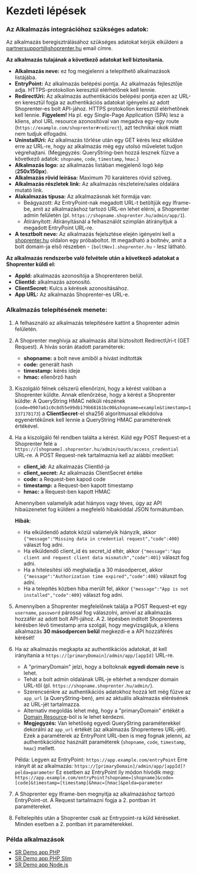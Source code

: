 # Kezdeti lépések

### Az Alkalmazás integrációhoz szükséges adatok:

Az alkalmazás beregisztrálásához szükséges adatokat kérjük elküldeni a partnersupport@shoprenter.hu email címre.

**Az alkalmazás tulajának a következő adatokat kell biztosítania.**
- **Alkalmazás neve:** ez fog megjelenni a telepíthető alkalmazások listájába.
- **EntryPoint:** Az alkalmazás belépési pontja. Az alkalmazás fejlesztője adja. HTTPS-protokollon keresztül elérhetőnek kell lennie.
- **RedirectUri:** Az alkalmazás authentikációs belépési pontja ezen az URL-en keresztül fogja az authentikációs adatokat igényelni az adott Shoprenter-es bolt API-jához. HTTPS protokollon keresztül elérhetőnek kell lennie. 
  **Figyelem!** Ha pl. egy Single-Page Application (SPA) lesz a kliens, ahol URL resource azonosítóval van megadva egy-egy route (`https://example.com/shoprenter#redirect`), azt technikai okok miatt nem tudjuk elfogadni.
- **UninstallUri:** Az alkalmazás törlése után egy GET kérés lesz elküldve erre az URL-re, hogy az alkalmazás még egy utolsó műveletet tudjon végrehajtani. 
  (Megjegyzés: QueryString-ben hozzá lesznek fűzve a következő adatok: `shopname`, `code`, `timestamp`, `hmac`.)
- **Alkalmazás logo:** az alkalmazás listában megjelenő logó kép (**250x150px**).
- **Alkalmazás rövid leírása:** Maximum 70 karakteres rövid szöveg.
- **Alkalmazás részletek link:** Az alkalmazás részleteire/sales oldalára mutató link.
- **Alakalmazás típusa:** Az alkalmazásnak két formája van:
  - Beágyazott: Az EntryPoint-nak megadott URL-t betöltjük egy Iframe-be, amit az alkalmazáshoz tartozó URL-en lehet elérni, a Shoprenter admin felületén (pl. `https://shopname.shoprenter.hu/admin/app/1`).
  - Átírányított: Átírányításnál a felhasználót szimplán átírányítjuk a megadott EntryPoint URL-re.
- **A tesztbolt neve:** Az alkalmazás fejelsztése elején igényelni kell a [shoprenter.hu](https://www.shoprenter.hu/) oldalon egy próbaboltot. 
  Itt megadható a boltnév, amit a bolt domain-ja első részeben - `[boltNev].shoprenter.hu` - lesz látható.

**Az alkalmazás rendszerbe való felvétele után a következő adatokat a Shoprenter küldi el:**
- **AppId:** alkalmazás azonosítója a Shoprenteren belül. 
- **ClientId:** alkalmazás azonosító.
- **ClientSecret:** Kulcs a kérések azonosításához.
- **App URL:** Az alkalmazás Shoprenter-es URL-e.

### Alkalmazás telepítésének menete:
1. A felhasználó az alkalmazás telepítésére kattint a Shoprenter admin felületén.
2. A Shoprenter meghívja az alkalmazás által bíztosított RedirectUri-t (GET Request).
    A hívás során átadott paraméterek:
    - **shopname:** a bolt neve amiből a hívást indították
    - **code:** generált hash
    - **timestamp:** kérés ideje
    - **hmac:** ellenőrző hash
3. Kiszolgáló félnek célszerű ellenőrizni, hogy a kérést valóban a Shoprenter küldte.
   Annak ellenőrzése, hogy a kérést a Shoprenter küldte:
   A QueryString HMAC nélküli részének (`code=0907a61c0c8d55e99db179b68161bc00&shopname=example&timestamp=1337178173`) a **ClientSecret**-el sha256 algoritmussal elkódolva egyenértékűnek kell lennie a QueryString HMAC paraméterének értékével.
4. Ha a kiszolgáló fél rendben találta a kérést. Küld egy POST Request-et a Shoprenter felé a `https://[shopname].shoprenter.hu/admin/oauth/access_credential` URL-re. 
   A POST Request-nek tartalmaznia kell az alábbi mezőket:
    - **client_id:** Az alkalmazás ClientId-ja
    - **client_secret:** Az alkalmazás ClientSecret értéke 
    - **code:** a Request-ben kapod code
    - **timestamp:** a Request-ben kapott timestamp
    - **hmac:** a Request-ben kapott HMAC
    
    Amennyiben valamelyik adat hiányos vagy téves, úgy az API hibaüzenetet fog küldeni a megfelelő hibakóddal JSON formátumban. 
    
    **Hibák**:
    - Ha elküldendő adatok közül valamelyik hiányzik, akkor `{"message":"Missing data in credential request","code":400}` választ fog adni.
    - Ha elküldendő client_id és secret_id eltér, akkor `{"message":"App client and request client data mismatch","code":401}` választ fog adni.
    - Ha a hitelesítési idő meghaladja a 30 másodpercet, akkor `{"message":"Authorization time expired","code":408}` választ fog adni.
    - Ha a telepítés közben hiba merült fel, akkor  `{"message":"App is not installed","code":409}` választ fog adni.
5. Amennyiben a Shoprenter megfelelőnek találja a POST Request-et egy `username`, `password` párossal fog válaszolni, amivel az alkalmazás hozzáfér az adott bolt API-jához. 
   A 2. lépésben indított Shoprenteres kérésben lévő timestamp arra szolgál, hogy megvizsgáljuk, a kliens alkalmazás **30 másodpercen belül** megkezdi-e a API hozzáférés kérését!
6. Ha az alkalmazás megkapta az authentikációs adatokat, át kell irányítania a `https://[primaryDomain]/admin/app/[appId]` URL-re.
   - A "primaryDomain" jelzi, hogy a boltoknak **egyedi domain neve** is lehet.
   - Tehát a bolt admin oldalának URL-je eltérhet a rendszer domain URL-től (pl. `https://shopname.shoprenter.hu/admin/`).
   - Szerencsénkre az authentikációs adatokhoz hozzá lett még fűzve az `app_url` (a QueryString-ben), ami az aktuális alkalmazás elérésének az URL-jét tartalmazza. 
   - Alternatív megoldás lehet még, hogy a "primaryDomain" értékét a [Domain Resource](https://doc.shoprenter.hu/api/domain.html#tulajdonsagok)-ból is le lehet kérdezni.
   - **Megjegyzés:** Van lehetőség egyedi QueryString paraméterekkel dekorálni az `app_url` értékét (az alkalmazás Shoprenteres URL-jét).
     Ezek a paraméterek az EntryPoint URL-ben is meg fognak jelenni, az authentikációhoz használt paraméterek (`shopname`, `code`, `timestamp`, `hmac`) mellett.

    Példa: 
    Legyen az EntryPoint: `https://app.example.com/entryPoint`
    Erre irányít át az alkalmazás: `https://[primaryDomain]/admin/app/[appId]?pelda=parameter`
    Ez esetben az EntryPoint íly módon hívódik meg: `https://app.example.com/entryPoint?shopname=[shopname]&code=[code]&timestamp=[timestamp]&hmac=[hmac]&pelda=parameter`
7. A Shoprenter egy Iframe-ben megnyitja az alkalmazáshoz tartozó EntryPoint-ot. A Request tartalmazni fogja a 2. pontban írt paramétereket.
8. Feltelepítés után a Shoprenter csak az Entrypoint-ra küld kéréseket. Minden esetben a 2. pontban írt paraméterekkel.

### Példa alkalmazások
- [SR Demo app PHP](https://github.com/Shoprenter/sr-demo-app-php)
- [SR Demo app PHP Slim](https://github.com/Shoprenter/sr-demo-app-php-slim)
- [SR Demo app Node.js](https://github.com/Shoprenter/sr-demo-app-node)
